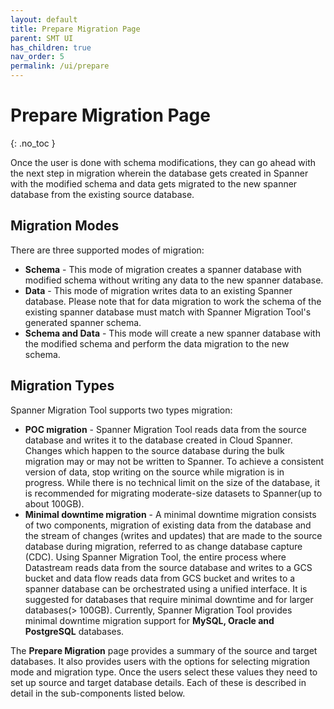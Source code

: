 ```yaml
---
layout: default
title: Prepare Migration Page
parent: SMT UI
has_children: true
nav_order: 5
permalink: /ui/prepare
---
```


# Prepare Migration Page
{: .no_toc }

Once the user is done with schema modifications, they can go ahead with the next step in migration wherein the database gets created in Spanner with the modified schema and data gets migrated to the new spanner database from the existing source database.

## Migration Modes

There are three supported modes of migration:

- **Schema** - This mode of migration creates a spanner database with modified schema without writing any data to the new spanner database. 
- **Data** - This mode of migration writes data to an existing Spanner database. Please note that for data migration to work the schema of the existing spanner database must match with Spanner Migration Tool's generated spanner schema.
- **Schema and Data** - This mode will create a new spanner database with the modified schema and perform the data migration to the new schema.

## Migration Types

Spanner Migration Tool supports two types migration:

- **POC migration** - Spanner Migration Tool reads data from the source database and writes it to the database created in Cloud Spanner. Changes which happen to the source database during the bulk migration may or may not be written to Spanner. To achieve a consistent version of data, stop writing on the source while migration is in progress. While there is no technical limit on the size of the database, it is recommended for migrating moderate-size datasets to Spanner(up to about 100GB).
- **Minimal downtime migration** - A minimal downtime migration consists of two components, migration of existing data from the database and the stream of changes (writes and updates) that are made to the source database during migration, referred to as change database capture (CDC). Using Spanner Migration Tool, the entire process where Datastream reads data from the source database and writes to a GCS bucket and data flow reads data from GCS bucket and writes to a spanner database can be orchestrated using a unified interface. It is suggested for databases that require minimal downtime and for larger databases(> 100GB). Currently, Spanner Migration Tool provides minimal downtime migration support for **MySQL, Oracle and PostgreSQL** databases.

The **Prepare Migration** page provides a summary of the source and target databases. It also provides users with the options for selecting migration mode and migration type. Once the users select these values they need to set up source and target database details. Each of these is described in detail in the sub-components listed below.

